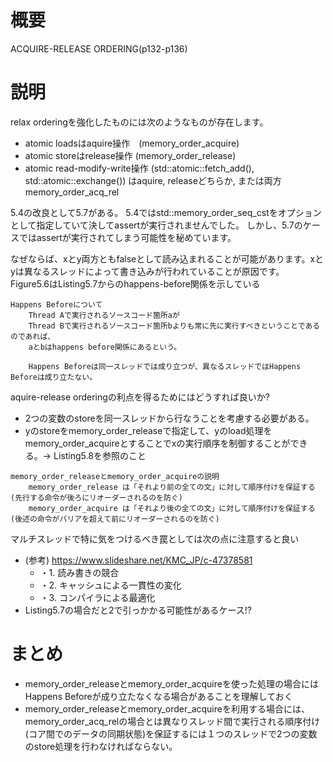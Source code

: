# 概要
ACQUIRE-RELEASE ORDERING(p132-p136)

# 説明
relax orderingを強化したものには次のようなものが存在します。
- atomic loadsはaquire操作　(memory_order_acquire)
- atomic storeはrelease操作 (memory_order_release)
- atomic read-modify-write操作 (std::atomic::fetch_add(), std::atomic::exchange()) はaquire, releaseどちらか, または両方memory_order_acq_rel

5.4の改良として5.7がある。
5.4ではstd::memory_order_seq_cstをオプションとして指定していて決してassertが実行されませんでした。
しかし、5.7のケースではassertが実行されてしまう可能性を秘めています。

なぜならば、xとy両方ともfalseとして読み込まれることが可能があります。xとyは異なるスレッドによって書き込みが行われていることが原因です。
Figure5.6はListing5.7からのhappens-before関係を示している

```
Happens Beforeについて
	Thread Aで実行されるソースコード箇所aが
	Thread Bで実行されるソースコード箇所bよりも常に先に実行すべきということであるのであれば、
	aとbはhappens before関係にあるという。

	Happens Beforeは同一スレッドでは成り立つが、異なるスレッドではHappens Beforeは成り立たない。
```

aquire-release orderingの利点を得るためにはどうすれば良いか?
- 2つの変数のstoreを同一スレッドから行なうことを考慮する必要がある。 
- yのstoreをmemory_order_releaseで指定して、yのload処理をmemory_order_acquireとすることでxの実行順序を制御することができる。-> Listing5.8を参照のこと
```
memory_order_releaseとmemory_order_acquireの説明
	memory_order_release は「それより前の全ての文」に対して順序付けを保証する(先行する命令が後ろにリオーダーされるのを防ぐ)
	memory_order_acquire は「それより後の全ての文」に対して順序付けを保証する(後述の命令がバリアを超えて前にリオーダーされるのを防ぐ)
```

マルチスレッドで特に気をつけるべき罠としては次の点に注意すると良い
- (参考) https://www.slideshare.net/KMC_JP/c-47378581
  - ・1. 読み書きの競合
  - ・2. キャッシュによる一貫性の変化
  - ・3. コンパイラによる最適化
- Listing5.7の場合だと2で引っかかる可能性があるケース!?

# まとめ
- memory_order_releaseとmemory_order_acquireを使った処理の場合にはHappens Beforeが成り立たなくなる場合があることを理解しておく
- memory_order_releaseとmemory_order_acquireを利用する場合には、memory_order_acq_relの場合とは異なりスレッド間で実行される順序付け(コア間でのデータの同期状態)を保証するには１つのスレッドで2つの変数のstore処理を行わなければならない。
